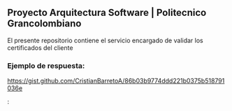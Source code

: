 ## Proyecto Arquitectura Software | Politecnico Grancolombiano

El presente repositorio contiene el servicio encargado de validar los certificados del cliente


### Ejemplo de respuesta:

https://gist.github.com/CristianBarretoA/86b03b9774ddd221b0375b518791036e

:
